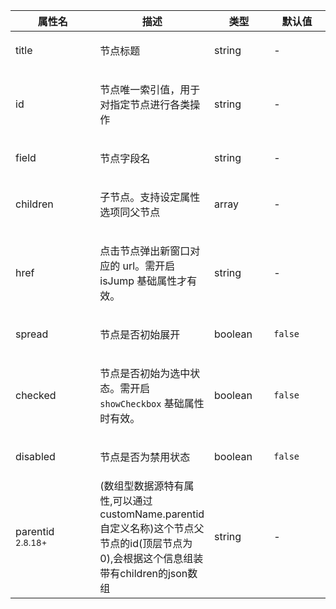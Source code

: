 <table class="layui-table">
  <colgroup>
    <col width="150">
    <col>
    <col width="100">
    <col width="100">
  </colgroup>
  <thead>
    <tr>
      <th>属性名</th>
      <th>描述</th>
      <th>类型</th>
      <th>默认值</th>
    </tr> 
  </thead>
  <tbody>
    <tr>
<td>title</td>
<td>
  
节点标题

</td>
<td>string</td>
<td>-</td>
    </tr>
    <tr>
<td>id</td>
<td>
  
节点唯一索引值，用于对指定节点进行各类操作

</td>
<td>string</td>
<td>-</td>
    </tr>
    <tr>
<td>field</td>
<td>
  
节点字段名

</td>
<td>string</td>
<td>-</td>
    </tr>
    <tr>
<td>children</td>
<td>
  
子节点。支持设定属性选项同父节点

</td>
<td>array</td>
<td>-</td>
    </tr>
    <tr>
<td>href</td>
<td>
  
点击节点弹出新窗口对应的 url。需开启 isJump 基础属性才有效。

</td>
<td>string</td>
<td>-</td>
    </tr>
    <tr>
<td>spread</td>
<td>
  
节点是否初始展开

</td>
<td>boolean</td>
<td>

`false`

</td>
    </tr>
    <tr>
<td>checked</td>
<td>
  
节点是否初始为选中状态。需开启 `showCheckbox` 基础属性时有效。

</td>
<td>boolean</td>
<td>

`false`

</td>
    </tr>
    <tr>
<td>disabled</td>
<td>
  
节点是否为禁用状态

</td>
<td>boolean</td>
<td>

`false`

</td>
    </tr>
    <tr>
      <td>parentid<br/><sup>2.8.18+</sup></td>
      <td>
        (数组型数据源特有属性,可以通过customName.parentid自定义名称)这个节点父节点的id(顶层节点为0),会根据这个信息组装带有children的json数组
      </td>
      <td>string</td>
      <td>-</td>
    </tr>
  </tbody>
</table>